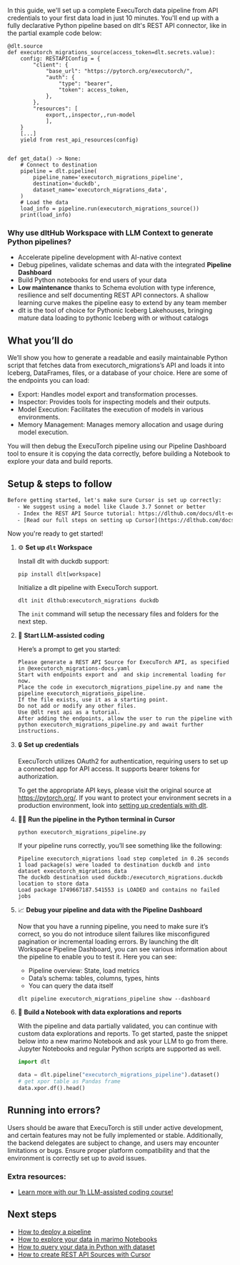 In this guide, we'll set up a complete ExecuTorch data pipeline from API credentials to your first data load in just 10 minutes. You'll end up with a fully declarative Python pipeline based on dlt's REST API connector, like in the partial example code below:

```python-outcome
@dlt.source
def executorch_migrations_source(access_token=dlt.secrets.value):
    config: RESTAPIConfig = {
        "client": {
            "base_url": "https://pytorch.org/executorch/",
            "auth": {
                "type": "bearer",
                "token": access_token,
            },
        },
        "resources": [
            export,,inspector,,run-model
            ],
    }
    [...]
    yield from rest_api_resources(config)


def get_data() -> None:
    # Connect to destination
    pipeline = dlt.pipeline(
        pipeline_name='executorch_migrations_pipeline',
        destination='duckdb',
        dataset_name='executorch_migrations_data', 
    )
    # Load the data
    load_info = pipeline.run(executorch_migrations_source())
    print(load_info) 
```

### Why use dltHub Workspace with LLM Context to generate Python pipelines?

- Accelerate pipeline development with AI-native context
- Debug pipelines, validate schemas and data with the integrated **Pipeline Dashboard**
- Build Python notebooks for end users of your data
- **Low maintenance** thanks to Schema evolution with type inference, resilience and self documenting REST API connectors. A shallow learning curve makes the pipeline easy to extend by any team member
- dlt is the tool of choice for Pythonic Iceberg Lakehouses, bringing mature data loading to pythonic Iceberg with or without catalogs

## What you’ll do

We’ll show you how to generate a readable and easily maintainable Python script that fetches data from executorch_migrations’s API and loads it into Iceberg, DataFrames, files, or a database of your choice. Here are some of the endpoints you can load:

- Export: Handles model export and transformation processes.
- Inspector: Provides tools for inspecting models and their outputs.
- Model Execution: Facilitates the execution of models in various environments.
- Memory Management: Manages memory allocation and usage during model execution.

You will then debug the ExecuTorch pipeline using our Pipeline Dashboard tool to ensure it is copying the data correctly, before building a Notebook to explore your data and build reports.

## Setup & steps to follow

```default
Before getting started, let's make sure Cursor is set up correctly:
   - We suggest using a model like Claude 3.7 Sonnet or better
   - Index the REST API Source tutorial: https://dlthub.com/docs/dlt-ecosystem/verified-sources/rest_api/ and add it to context as **@dlt rest api**
   - [Read our full steps on setting up Cursor](https://dlthub.com/docs/dlt-ecosystem/llm-tooling/cursor-restapi#23-configuring-cursor-with-documentation)
```

Now you're ready to get started!

1. ⚙️ **Set up `dlt` Workspace**
    
    Install dlt with duckdb support:
    ```shell
    pip install dlt[workspace]
    ```

    Initialize a dlt pipeline with ExecuTorch support.
    ```shell
    dlt init dlthub:executorch_migrations duckdb
    ```

    The `init` command will setup the necessary files and folders for the next step.
    
2. 🤠 **Start LLM-assisted coding**
    
    Here’s a prompt to get you started:
    
    ```prompt
    Please generate a REST API Source for ExecuTorch API, as specified in @executorch_migrations-docs.yaml 
    Start with endpoints export and  and skip incremental loading for now. 
    Place the code in executorch_migrations_pipeline.py and name the pipeline executorch_migrations_pipeline. 
    If the file exists, use it as a starting point. 
    Do not add or modify any other files. 
    Use @dlt rest api as a tutorial. 
    After adding the endpoints, allow the user to run the pipeline with python executorch_migrations_pipeline.py and await further instructions.
    ```

    
3. 🔒 **Set up credentials** 
    
    ExecuTorch utilizes OAuth2 for authentication, requiring users to set up a connected app for API access. It supports bearer tokens for authorization.
    
    To get the appropriate API keys, please visit the original source at https://pytorch.org/.
    If you want to protect your environment secrets in a production environment, look into [setting up credentials with dlt](https://dlthub.com/docs/walkthroughs/add_credentials).
    
4. 🏃‍♀️ **Run the pipeline in the Python terminal in Cursor**
    
    ```shell
    python executorch_migrations_pipeline.py
    ```
    
    If your pipeline runs correctly, you’ll see something like the following:
    
    ```shell
    Pipeline executorch_migrations load step completed in 0.26 seconds
    1 load package(s) were loaded to destination duckdb and into dataset executorch_migrations_data
    The duckdb destination used duckdb:/executorch_migrations.duckdb location to store data
    Load package 1749667187.541553 is LOADED and contains no failed jobs
    ```
    
5. 📈 **Debug your pipeline and data with the Pipeline Dashboard**

    Now that you have a running pipeline, you need to make sure it’s correct, so you do not introduce silent failures like misconfigured pagination or incremental loading errors. By launching the dlt Workspace Pipeline Dashboard, you can see various information about the pipeline to enable you to test it. Here you can see:
    - Pipeline overview: State, load metrics
    - Data’s schema: tables, columns, types, hints
    - You can query the data itself
    
    ```shell
    dlt pipeline executorch_migrations_pipeline show --dashboard
    ```
    
6. 🐍 **Build a Notebook with data explorations and reports**

    With the pipeline and data partially validated, you can continue with custom data explorations and reports. To get started, paste the snippet below into a new marimo Notebook and ask your LLM to go from there. Jupyter Notebooks and regular Python scripts are supported as well.

    
    ```python
    import dlt

   data = dlt.pipeline("executorch_migrations_pipeline").dataset()
   # get xpor table as Pandas frame
   data.xpor.df().head()
    ```

## Running into errors?

Users should be aware that ExecuTorch is still under active development, and certain features may not be fully implemented or stable. Additionally, the backend delegates are subject to change, and users may encounter limitations or bugs. Ensure proper platform compatibility and that the environment is correctly set up to avoid issues.

### Extra resources:

- [Learn more with our 1h LLM-assisted coding course!](https://www.youtube.com/watch?v=GGid70rnJuM)

## Next steps

- [How to deploy a pipeline](https://dlthub.com/docs/walkthroughs/deploy-a-pipeline)
- [How to explore your data in marimo Notebooks](https://dlthub.com/docs/general-usage/dataset-access/marimo)
- [How to query your data in Python with dataset](https://dlthub.com/docs/general-usage/dataset-access/dataset)
- [How to create REST API Sources with Cursor](https://dlthub.com/docs/dlt-ecosystem/llm-tooling/cursor-restapi)